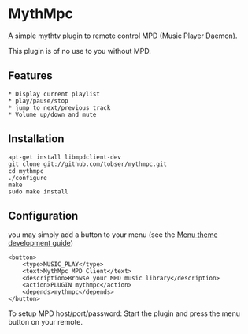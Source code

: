 # MythMpc

A simple mythtv plugin to remote control MPD (Music Player Daemon).

This plugin is of no use to you without MPD.

## Features
    * Display current playlist
    * play/pause/stop
    * jump to next/previous track
    * Volume up/down and mute

## Installation
    apt-get install libmpdclient-dev
    git clone git://github.com/tobser/mythmpc.git
    cd mythmpc
    ./configure
    make
    sudo make install

## Configuration

you may simply add a button to your menu (see the [Menu theme development
guide](http://www.mythtv.org/wiki/Menu_theme_development_guide))

    <button>
        <type>MUSIC_PLAY</type>
        <text>MythMpc MPD Client</text>
        <description>Browse your MPD music library</description>
        <action>PLUGIN mythmpc</action>
        <depends>mythmpc</depends>
    </button>

To setup MPD host/port/password: Start the plugin and  press the menu button on your remote.
